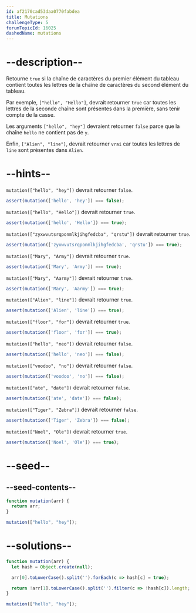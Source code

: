 ```yaml
---
id: af2170cad53daa0770fabdea
title: Mutations
challengeType: 5
forumTopicId: 16025
dashedName: mutations
---
```


# --description--

Retourne `true` si la chaîne de caractères du premier élément du tableau contient toutes les lettres de la chaîne de caractères du second élément du tableau.

Par exemple, `["hello", "Hello"]`, devrait retourner `true` car toutes les lettres de la seconde chaîne sont présentes dans la première, sans tenir compte de la casse.

Les arguments `["hello", "hey"]` devraient retourner `false` parce que la chaîne `hello` ne contient pas de `y`.

Enfin, `["Alien", "line"]`, devrait retourner `vrai` car toutes les lettres de `line` sont présentes dans `Alien`.

# --hints--

`mutation(["hello", "hey"])` devrait retourner `false`.

```js
assert(mutation(['hello', 'hey']) === false);
```

`mutation(["hello", "Hello"])` devrait retourner `true`.

```js
assert(mutation(['hello', 'Hello']) === true);
```

`mutation(["zyxwvutsrqponmlkjihgfedcba", "qrstu"])` devrait retourner `true`.

```js
assert(mutation(['zyxwvutsrqponmlkjihgfedcba', 'qrstu']) === true);
```

`mutation(["Mary", "Army"])` devrait retourner `true`.

```js
assert(mutation(['Mary', 'Army']) === true);
```

`mutation(["Mary", "Aarmy"])` devrait retourner `true`.

```js
assert(mutation(['Mary', 'Aarmy']) === true);
```

`mutation(["Alien", "line"])` devrait retourner `true`.

```js
assert(mutation(['Alien', 'line']) === true);
```

`mutation(["floor", "for"])` devrait retourner `true`.

```js
assert(mutation(['floor', 'for']) === true);
```

`mutation(["hello", "neo"])` devrait retourner `false`.

```js
assert(mutation(['hello', 'neo']) === false);
```

`mutation(["voodoo", "no"])` devrait retourner `false`.

```js
assert(mutation(['voodoo', 'no']) === false);
```

`mutation(["ate", "date"])` devrait retourner `false`.

```js
assert(mutation(['ate', 'date']) === false);
```

`mutation(["Tiger", "Zebra"])` devrait retourner `false`.

```js
assert(mutation(['Tiger', 'Zebra']) === false);
```

`mutation(["Noel", "Ole"])` devrait retourner `true`.

```js
assert(mutation(['Noel', 'Ole']) === true);
```

# --seed--

## --seed-contents--

```js
function mutation(arr) {
  return arr;
}

mutation(["hello", "hey"]);
```

# --solutions--

```js
function mutation(arr) {
  let hash = Object.create(null);

  arr[0].toLowerCase().split('').forEach(c => hash[c] = true);

  return !arr[1].toLowerCase().split('').filter(c => !hash[c]).length;
}

mutation(["hello", "hey"]);
```
